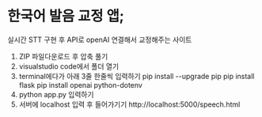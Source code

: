 # 한국어 발음 교정 앱;
실시간 STT 구현 후 API로 openAI 연결해서 교정해주는 사이트

1. ZIP 파일다운로드 후 압축 풀기
2. visualstudio code에서 폴더 열기
3. terminal에다가 아래 3줄 한줄씩 입력하기
   pip install --upgrade pip
   pip install flask
   pip install openai python-dotenv
4. python app.py 입력하기
5. 서버에 localhost 입력 후 들어가기기 http://localhost:5000/speech.html
